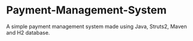 # Payment-Management-System
A simple payment management system made using Java, Struts2, Maven and H2 database.
